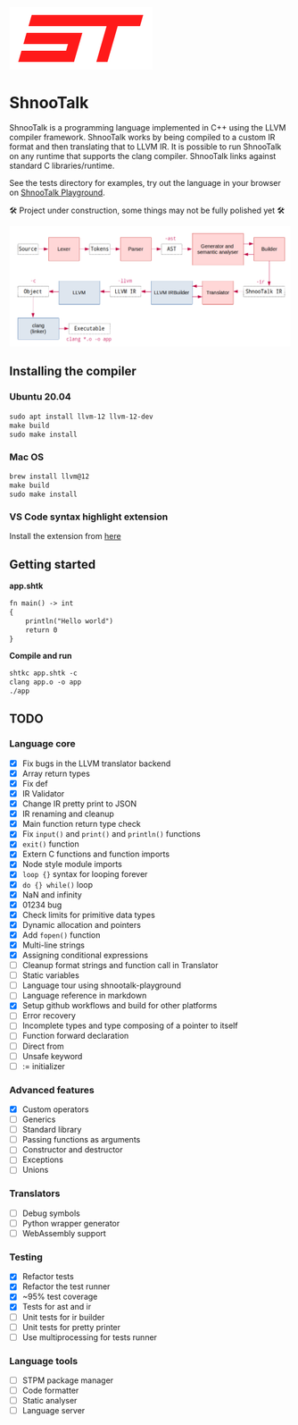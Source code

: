 ![](logo.png)

# ShnooTalk 

ShnooTalk is a programming language implemented in C++ using the LLVM compiler framework. ShnooTalk works by being compiled to a custom IR format and then translating that to LLVM IR. It is possible to run ShnooTalk on any runtime that supports the clang compiler. ShnooTalk links against standard C libraries/runtime.

See the tests directory for examples, try out the language in your browser on [ShnooTalk Playground](http://rainingcomputers.gitlab.io/shnootalk-playground/).

🛠️ Project under construction, some things may not be fully polished yet 🛠️

![](blockdiag.png)

## Installing the compiler

### Ubuntu 20.04 

```
sudo apt install llvm-12 llvm-12-dev
make build
sudo make install
```

### Mac OS

```
brew install llvm@12
make build
sudo make install
```

### VS Code syntax highlight extension

Install the extension from [here](https://marketplace.visualstudio.com/items?itemName=RainingComputers.shnootalk-vscode) 

## Getting started

**app.shtk**
```
fn main() -> int
{
    println("Hello world")
    return 0
}
```

**Compile and run**
```
shtkc app.shtk -c
clang app.o -o app
./app
```

## TODO

### Language core

- [x] Fix bugs in the LLVM translator backend
- [x] Array return types
- [x] Fix def
- [x] IR Validator
- [x] Change IR pretty print to JSON
- [x] IR renaming and cleanup
- [x] Main function return type check
- [x] Fix `input()` and `print()` and `println()` functions
- [x] `exit()` function
- [x] Extern C functions and function imports
- [x] Node style module imports
- [x] `loop {}` syntax for looping forever
- [x] `do {} while()` loop
- [x] NaN and infinity
- [x] 01234 bug
- [x] Check limits for primitive data types
- [x] Dynamic allocation and pointers
- [x] Add `fopen()` function
- [x] Multi-line strings
- [x] Assigning conditional expressions
- [ ] Cleanup format strings and function call in Translator
- [ ] Static variables
- [ ] Language tour using shnootalk-playground
- [ ] Language reference in markdown
- [x] Setup github workflows and build for other platforms
- [ ] Error recovery
- [ ] Incomplete types and type composing of a pointer to itself
- [ ] Function forward declaration
- [ ] Direct from
- [ ] Unsafe keyword
- [ ] := initializer

### Advanced features

- [x] Custom operators
- [ ] Generics
- [ ] Standard library
- [ ] Passing functions as arguments
- [ ] Constructor and destructor
- [ ] Exceptions
- [ ] Unions

### Translators

- [ ] Debug symbols
- [ ] Python wrapper generator
- [ ] WebAssembly support

### Testing
- [x] Refactor tests
- [x] Refactor the test runner 
- [x] ~95% test coverage
- [x] Tests for ast and ir
- [ ] Unit tests for ir builder
- [ ] Unit tests for pretty printer
- [ ] Use multiprocessing for tests runner

### Language tools

- [ ] STPM package manager
- [ ] Code formatter
- [ ] Static analyser
- [ ] Language server
